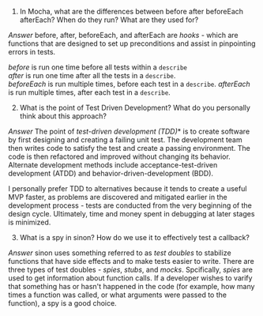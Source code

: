 1. In Mocha, what are the differences between before after beforeEach afterEach? When do they run? What are they used for?

*Answer* before, after, beforeEach, and afterEach are _hooks_ - which are functions that are designed to set up preconditions and assist in pinpointing errors in tests. 

_*before*_ is run one time before all tests within a `describe`  
_*after*_  is run one time after all the tests in a `describe`.  
_*beforeEach*_ is run multiple times, before each test in a `describe`.
*_afterEach_* is run multiple times, after each test in a `describe`.

2. What is the point of Test Driven Development? What do you personally think about this approach?

*Answer*
The point of _test-driven development (TDD)_* is to create software by first designing and creating a failing unit test. The development team then writes code to satisfy the test and create a passing environment. The code is then refactored and improved without changing its behavior. Alternate development methods include acceptance-test-driven development (ATDD) and behavior-driven-development (BDD).

I personally prefer TDD to alternatives because it tends to create a useful MVP faster, as problems are discovered and mitigated earlier in the development process -  tests are conducted from the very beginning of the design cycle. Ultimately, time and money spent in debugging at later stages is minimized.

3. What is a spy in sinon? How do we use it to effectively test a callback?

*Answer*
sinon uses something referred to as *test doubles* to stabilize functions that have side effects and to make tests easier to write. There are three types of test doubles - *spies*, *stubs*, and *mocks*. Spcifically, *_spies_* are used to get information about function calls. If a developer wishes to varify that something has or hasn't happened in the code (for example, how many times a function was called, or what arguments were passed to the function), a spy is a good choice.
